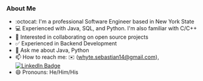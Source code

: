 ### About Me


- :octocat: I'm a professional Software Engineer based in New York State
- :computer: Experienced with Java, SQL, and Python. I'm also familiar with C/C++
- :handshake: Interested in collaborating on open source projects
- :white_check_mark: Experienced in Backend Development
- 💬 Ask me about Java, Python
- 📫 How to reach me: :envelope: (whyte.sebastian14@gmail.com), 
  <a href="www.linkedin.com/in/sebastian-whyte">
    <img src="https://img.shields.io/badge/LinkedIn-blue?style=for-the-badge&logo=linkedin&logoColor=white" alt="LinkedIn Badge"/>
  </a>
- 😄 Pronouns: He/Him/His
